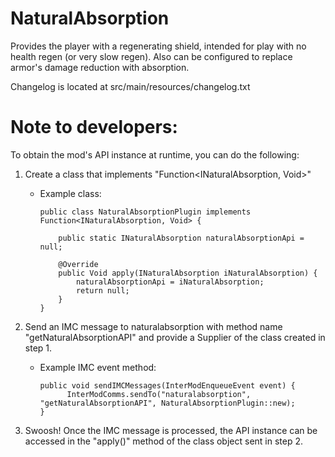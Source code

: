 # NaturalAbsorption
Provides the player with a regenerating shield, intended for play with no health regen (or very slow regen). Also can be configured to replace armor's damage reduction with absorption.

Changelog is located at src/main/resources/changelog.txt



# Note to developers:

To obtain the mod's API instance at runtime, you can do the following:

1. Create a class that implements "Function<INaturalAbsorption, Void>" 
    - Example class:
      ```
      public class NaturalAbsorptionPlugin implements Function<INaturalAbsorption, Void> {
      
          public static INaturalAbsorption naturalAbsorptionApi = null;
          
          @Override
          public Void apply(INaturalAbsorption iNaturalAbsorption) {
              naturalAbsorptionApi = iNaturalAbsorption;
              return null;
          }
      }
      ```

2. Send an IMC message to naturalabsorption with method name "getNaturalAbsorptionAPI" and provide a Supplier of the class created in step 1.
    - Example IMC event method:
      ```
      public void sendIMCMessages(InterModEnqueueEvent event) {
            InterModComms.sendTo("naturalabsorption", "getNaturalAbsorptionAPI", NaturalAbsorptionPlugin::new);
      }
      ```

3. Swoosh! Once the IMC message is processed, the API instance can be accessed in the "apply()" method of the class object sent in step 2.




